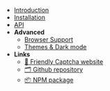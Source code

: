 * [Introduction](/)
* [Installation](/installation.md)
* [API](/api.md)
* **Advanced**
  * [Browser Support](/browser_support.md)
  * [Themes & Dark mode](/theme.md)
* **Links**
    * [ 📘 Friendly Captcha website](https://friendlycaptcha.com)
    * [ 🗂️ Github repository](https://github.com/gzuidhof/friendly-challenge)
    * [ 📦 NPM package](https://www.npmjs.com/package/friendly-challenge)
